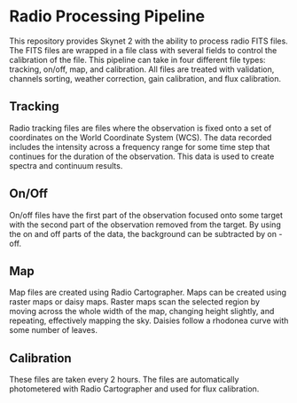 # Radio Processing Pipeline

This repository provides Skynet 2 with the ability to process radio FITS files. The FITS files are wrapped in a file class with several fields to control the calibration of the file. This pipeline can take in four different file types: tracking, on/off, map, and calibration. All files are treated with validation, channels sorting, weather correction, gain calibration, and flux calibration.

## Tracking
 
 Radio tracking files are files where the observation is fixed onto a set of coordinates on the World Coordinate System (WCS). The data recorded includes the intensity across a frequency range for some time step that continues for the duration of the observation. This data is used to create spectra and continuum results.

## On/Off

On/off files have the first part of the observation focused onto some target with the second part of the observation removed from the target. By using the on and off parts of the data, the background can be subtracted by on - off.

## Map

Map files are created using Radio Cartographer. Maps can be created using raster maps or daisy maps. Raster maps scan the selected region by moving across the whole width of the map, changing height slightly, and repeating, effectively mapping the sky. Daisies follow a rhodonea curve with some number of leaves.

## Calibration

These files are taken every 2 hours. The files are automatically photometered with Radio Cartographer and used for flux calibration.
